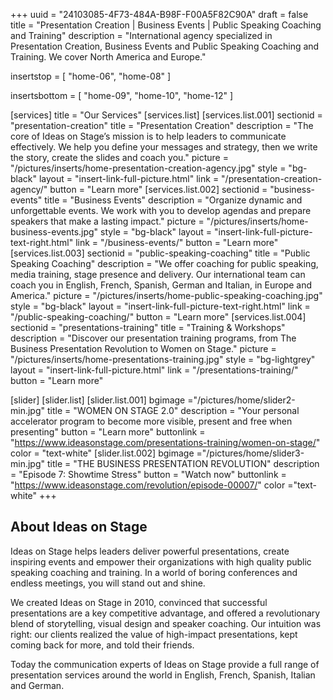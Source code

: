 +++
uuid 		= "24103085-4F73-484A-B98F-F00A5F82C90A"
draft 		= false
title 		= "Presentation Creation | Business Events | Public Speaking Coaching and Training"
description	= "International agency specialized in Presentation Creation, Business Events and Public Speaking Coaching and Training. We cover North America and Europe."

insertstop		= [
	"home-06",
	"home-08"
]

insertsbottom	= [
	"home-09",
	"home-10",
	"home-12"
]

[services]
	title	= "Our Services"
	[services.list]
		[services.list.001]
			sectionid	= "presentation-creation"
			title		= "Presentation Creation"
			description	= "The core of Ideas on Stage’s mission is to help leaders to communicate effectively. We help you define your messages and strategy, then we write the story, create the slides and coach you."
			picture		= "/pictures/inserts/home-presentation-creation-agency.jpg"
			style		= "bg-black"
			layout		= "insert-link-full-picture.html"
			link			= "/presentation-creation-agency/"
			button		= "Learn more"
		[services.list.002]
			sectionid	= "business-events"
			title		= "Business Events"
			description	= "Organize dynamic and unforgettable events. We work with you to develop agendas and prepare speakers that make a lasting impact."
			picture		= "/pictures/inserts/home-business-events.jpg"
			style		= "bg-black"
			layout		= "insert-link-full-picture-text-right.html"
			link			= "/business-events/"
			button		= "Learn more"
		[services.list.003]
			sectionid	= "public-speaking-coaching"
			title		= "Public Speaking Coaching"
			description	= "We offer coaching for public speaking, media training, stage presence and delivery. Our international team can coach you in English, French, Spanish, German and Italian, in Europe and America."
			picture		= "/pictures/inserts/home-public-speaking-coaching.jpg"
			style		= "bg-black"
			layout		= "insert-link-full-picture-text-right.html"
			link			= "/public-speaking-coaching/"
			button		= "Learn more"
		[services.list.004]
			sectionid	= "presentations-training"
			title		= "Training & Workshops"
			description	= "Discover our presentation training programs, from The Business Presentation Revolution to Women&nbsp;on&nbsp;Stage."
			picture		= "/pictures/inserts/home-presentations-training.jpg"
			style		= "bg-lightgrey"
			layout		= "insert-link-full-picture.html"
			link			= "/presentations-training/"
			button		= "Learn more"

[slider]
	[slider.list]
		[slider.list.001]
			bgimage ="/pictures/home/slider2-min.jpg"
			title = "WOMEN ON STAGE 2.0"
			description = "Your personal accelerator program to become more visible, present and free when presenting"
			button = "Learn more"
			buttonlink = "https://www.ideasonstage.com/presentations-training/women-on-stage/"
			color = "text-white"
		[slider.list.002]
			bgimage ="/pictures/home/slider3-min.jpg"
			title = "THE BUSINESS PRESENTATION REVOLUTION"
			description = "Episode 7: Showtime Stress"
			button = "Watch now"
			buttonlink = "https://www.ideasonstage.com/revolution/episode-00007/"
			color ="text-white"	
+++

## About Ideas on Stage

Ideas on Stage helps leaders deliver powerful presentations, create inspiring events and empower their organizations with high quality public speaking coaching and training. In a world of boring conferences and endless meetings, you will stand out and shine.

We created Ideas on Stage in 2010, convinced that successful presentations are a key competitive advantage, and offered a revolutionary blend of storytelling, visual design and speaker coaching. Our intuition was right: our clients realized the value of high-impact presentations, kept coming back for more, and told their friends.

Today the communication experts of Ideas on Stage provide a full range of presentation services around the world in English, French, Spanish, Italian and German.
